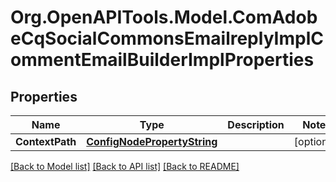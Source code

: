 # Org.OpenAPITools.Model.ComAdobeCqSocialCommonsEmailreplyImplCommentEmailBuilderImplProperties
## Properties

Name | Type | Description | Notes
------------ | ------------- | ------------- | -------------
**ContextPath** | [**ConfigNodePropertyString**](ConfigNodePropertyString.md) |  | [optional] 

[[Back to Model list]](../README.md#documentation-for-models) [[Back to API list]](../README.md#documentation-for-api-endpoints) [[Back to README]](../README.md)

